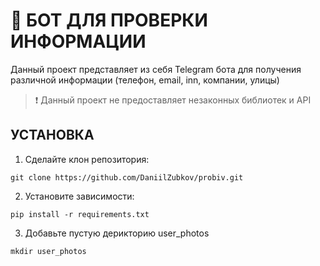 # 📝 БОТ ДЛЯ ПРОВЕРКИ ИНФОРМАЦИИ
Данный проект представляет из себя Telegram бота для получения различной информации (телефон, email, inn, компании, улицы)

> ❗️ Данный проект не предоставляет незаконных библиотек и API

## УСТАНОВКА

1. Сделайте клон репозитория:
```
git clone https://github.com/DaniilZubkov/probiv.git
```
2. Установите зависимости:
```
pip install -r requirements.txt
```
3. Добавьте пустую дерикторию user_photos
```
mkdir user_photos
```
